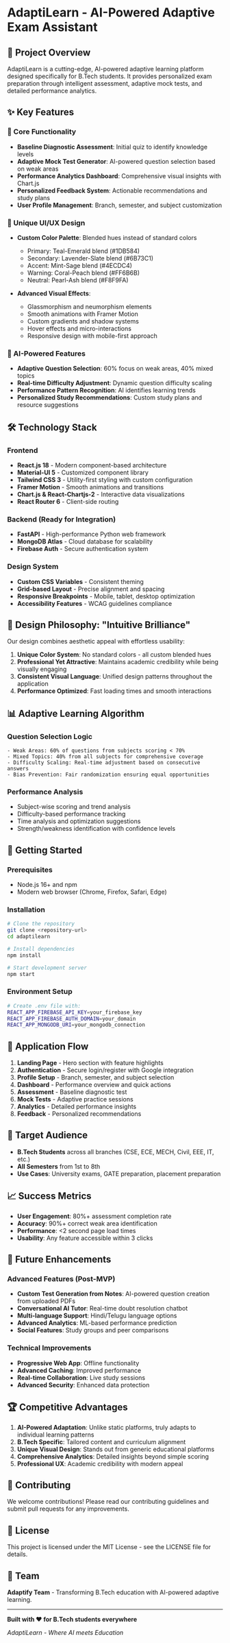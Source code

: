 # AdaptiLearn - AI-Powered Adaptive Exam Assistant

## 🚀 Project Overview

AdaptiLearn is a cutting-edge, AI-powered adaptive learning platform designed specifically for B.Tech students. It provides personalized exam preparation through intelligent assessment, adaptive mock tests, and detailed performance analytics.

## ✨ Key Features

### 🎯 Core Functionality
- **Baseline Diagnostic Assessment**: Initial quiz to identify knowledge levels
- **Adaptive Mock Test Generator**: AI-powered question selection based on weak areas
- **Performance Analytics Dashboard**: Comprehensive visual insights with Chart.js
- **Personalized Feedback System**: Actionable recommendations and study plans
- **User Profile Management**: Branch, semester, and subject customization

### 🎨 Unique UI/UX Design
- **Custom Color Palette**: Blended hues instead of standard colors
  - Primary: Teal-Emerald blend (#1DB584)
  - Secondary: Lavender-Slate blend (#6B73C1)
  - Accent: Mint-Sage blend (#4ECDC4)
  - Warning: Coral-Peach blend (#FF6B6B)
  - Neutral: Pearl-Ash blend (#F8F9FA)

- **Advanced Visual Effects**:
  - Glassmorphism and neumorphism elements
  - Smooth animations with Framer Motion
  - Custom gradients and shadow systems
  - Hover effects and micro-interactions
  - Responsive design with mobile-first approach

### 🧠 AI-Powered Features
- **Adaptive Question Selection**: 60% focus on weak areas, 40% mixed topics
- **Real-time Difficulty Adjustment**: Dynamic question difficulty scaling
- **Performance Pattern Recognition**: AI identifies learning trends
- **Personalized Study Recommendations**: Custom study plans and resource suggestions

## 🛠️ Technology Stack

### Frontend
- **React.js 18** - Modern component-based architecture
- **Material-UI 5** - Customized component library
- **Tailwind CSS 3** - Utility-first styling with custom configuration
- **Framer Motion** - Smooth animations and transitions
- **Chart.js & React-Chartjs-2** - Interactive data visualizations
- **React Router 6** - Client-side routing

### Backend (Ready for Integration)
- **FastAPI** - High-performance Python web framework
- **MongoDB Atlas** - Cloud database for scalability
- **Firebase Auth** - Secure authentication system

### Design System
- **Custom CSS Variables** - Consistent theming
- **Grid-based Layout** - Precise alignment and spacing
- **Responsive Breakpoints** - Mobile, tablet, desktop optimization
- **Accessibility Features** - WCAG guidelines compliance

## 🎨 Design Philosophy: "Intuitive Brilliance"

Our design combines aesthetic appeal with effortless usability:

1. **Unique Color System**: No standard colors - all custom blended hues
2. **Professional Yet Attractive**: Maintains academic credibility while being visually engaging
3. **Consistent Visual Language**: Unified design patterns throughout the application
4. **Performance Optimized**: Fast loading times and smooth interactions

## 📊 Adaptive Learning Algorithm

### Question Selection Logic
```
- Weak Areas: 60% of questions from subjects scoring < 70%
- Mixed Topics: 40% from all subjects for comprehensive coverage
- Difficulty Scaling: Real-time adjustment based on consecutive answers
- Bias Prevention: Fair randomization ensuring equal opportunities
```

### Performance Analysis
- Subject-wise scoring and trend analysis
- Difficulty-based performance tracking
- Time analysis and optimization suggestions
- Strength/weakness identification with confidence levels

## 🚀 Getting Started

### Prerequisites
- Node.js 16+ and npm
- Modern web browser (Chrome, Firefox, Safari, Edge)

### Installation
```bash
# Clone the repository
git clone <repository-url>
cd adaptilearn

# Install dependencies
npm install

# Start development server
npm start
```

### Environment Setup
```bash
# Create .env file with:
REACT_APP_FIREBASE_API_KEY=your_firebase_key
REACT_APP_FIREBASE_AUTH_DOMAIN=your_domain
REACT_APP_MONGODB_URI=your_mongodb_connection
```

## 📱 Application Flow

1. **Landing Page** - Hero section with feature highlights
2. **Authentication** - Secure login/register with Google integration
3. **Profile Setup** - Branch, semester, and subject selection
4. **Dashboard** - Performance overview and quick actions
5. **Assessment** - Baseline diagnostic test
6. **Mock Tests** - Adaptive practice sessions
7. **Analytics** - Detailed performance insights
8. **Feedback** - Personalized recommendations

## 🎯 Target Audience

- **B.Tech Students** across all branches (CSE, ECE, MECH, Civil, EEE, IT, etc.)
- **All Semesters** from 1st to 8th
- **Use Cases**: University exams, GATE preparation, placement preparation

## 📈 Success Metrics

- **User Engagement**: 80%+ assessment completion rate
- **Accuracy**: 90%+ correct weak area identification
- **Performance**: <2 second page load times
- **Usability**: Any feature accessible within 3 clicks

## 🔮 Future Enhancements

### Advanced Features (Post-MVP)
- **Custom Test Generation from Notes**: AI-powered question creation from uploaded PDFs
- **Conversational AI Tutor**: Real-time doubt resolution chatbot
- **Multi-language Support**: Hindi/Telugu language options
- **Advanced Analytics**: ML-based performance prediction
- **Social Features**: Study groups and peer comparisons

### Technical Improvements
- **Progressive Web App**: Offline functionality
- **Advanced Caching**: Improved performance
- **Real-time Collaboration**: Live study sessions
- **Advanced Security**: Enhanced data protection

## 🏆 Competitive Advantages

1. **AI-Powered Adaptation**: Unlike static platforms, truly adapts to individual learning patterns
2. **B.Tech Specific**: Tailored content and curriculum alignment
3. **Unique Visual Design**: Stands out from generic educational platforms
4. **Comprehensive Analytics**: Detailed insights beyond simple scoring
5. **Professional UX**: Academic credibility with modern appeal

## 🤝 Contributing

We welcome contributions! Please read our contributing guidelines and submit pull requests for any improvements.

## 📄 License

This project is licensed under the MIT License - see the LICENSE file for details.

## 👥 Team

**Adaptify Team** - Transforming B.Tech education with AI-powered adaptive learning.

---

**Built with ❤️ for B.Tech students everywhere**

*AdaptiLearn - Where AI meets Education*